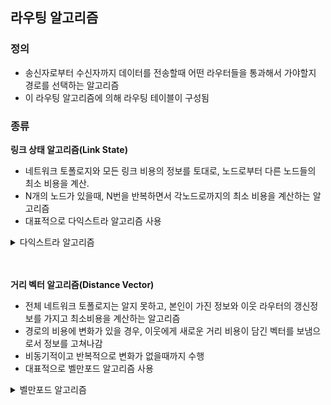 ## 라우팅 알고리즘

### 정의

- 송신자로부터 수신자까지 데이터를 전송할때 어떤 라우터들을 통과해서 가야할지 경로를 선택하는 알고리즘
- 이 라우팅 알고리즘에 의해 라우팅 테이블이 구성됨

### 종류

**링크 상태 알고리즘(Link State)**

- 네트워크 토폴로지와 모든 링크 비용의 정보를 토대로, 노드로부터 다른 노드들의 최소 비용을 계산.
- N개의 노드가 있을때, N번을 반복하면서 각노드로까지의 최소 비용을 계산하는 알고리즘
- 대표적으로 다익스트라 알고리즘 사용
<details>
    <summary>다익스트라 알고리즘</summary>
    <div markdown="1">
<h3>개요</h3>
다익스트라(dijkstra) 알고리즘은 그래프에서 한 정점(노드)에서 다른 정점까지의 최단 경로를 구하는 알고리즘 중 하나이다. 이 과정에서 도착 정점 뿐만 아니라 모든 다른 정점까지 최단 경로로 방문하며 각 정점까지의 최단 경로를 모두 찾게 된다. 매번 최단 경로의 정점을 선택해 탐색을 반복하는 것이다.

참고로 그래프 알고리즘 중 최소 비용을 구하는 데는 다익스트라 알고리즘 외에도 벨만-포드 알고리즘, 프로이드 워샬 알고리즘 등이 있다.

### 동작 단계

① 출발 노드와 도착 노드를 설정한다.

② '최단 거리 테이블'을 초기화한다.

③ 현재 위치한 노드의 인접 노드 중 방문하지 않은 노드를 구별하고, 방문하지 않은 노드 중 거리가 가장 짧은 노드를 선택한다. 그 노드를 방문 처리한다.

④ 해당 노드를 거쳐 다른 노드로 넘어가는 간선 비용(가중치)을 계산해 '최단 거리 테이블'을 업데이트한다.

⑤ ③~④의 과정을 반복한다.

'최단 거리 테이블'은 1차원 배열로, N개 노드까지 오는 데 필요한 최단 거리를 기록한다. N개(1부터 시작하는 노드 번호와 일치시키려면 N + 1개) 크기의 배열을 선언하고 큰 값을 넣어 초기화시킨다.

'노드 방문 여부 체크 배열'은 방문한 노드인지 아닌지 기록하기 위한 배열로, 크기는 '최단 거리 테이블'과 같다. 기본적으로는 `False`로 초기화하여 방문하지 않았음을 명시한다.

### 동작 예

![dijkstra](image/dijkstra_algorithm_01.png)

출발 노드는 1번, 도착 노드는 6번이라 하고 거리 테이블을 전부 큰 값, 여기서는 inf(무한대)로 초기화했다. 각 노드들을 잇는 간선의 가중치 역시 표시했다.

![dijkstra](image/dijkstra_algorithm_02.png)

출발 노드를 먼저 선택하고 거리를 0으로 한다.

![dijkstra](image/dijkstra_algorithm_03.png)

1번 노드와 연결된 인접 노드는 2, 4이다. 그곳까지 가는 거리를 각각 기존의 거리값과 비교해 최솟값으로 업데이트한다. 가령 2의 경우 inf와 2 중 작은 값인 2를 택해 할당한다.

또한 인접 노드까지의 거리를 모두 업데이트한 1번 노드는 방문 표시를 한다.

최근 갱신한 테이블 기준, 방문하지 않는 노드 중 가장 거리값이 작은 번호를 다음 노드로 택한다. 위 상태에서는 4번 노드이다.

![dijkstra](image/dijkstra_algorithm_04.png)

4번 노드에서 같은 작업을 수행한다. 4번과 연결된 2, 5번까지 오는 거리를 계산한다. 가령 5의 경우엔 `4번까지 오는 데 필요한 거리` + `4->5 간선의 가중치` 값인 2와 기존의 값인 inf 중 최솟값을 계산하고, 2번 노드의 경우엔 기존 값인 2와 4번을 거쳐가는 값인 1+2 = 3을 비교한다. 그렇다면 2번 노드는 기존 값이 더 크므로 업데이트하지 않는다. 즉, 1번에서 바로 2번으로 가는 것이 1->4를 거쳐 2번으로 가는 길보다 더 적게 걸린단 뜻이다.

다음으로 선택될 노드는 아직 방문하지 않은 노드 2, 3, 5, 6 중 거리값이 가장 작은 노드이므로 2 또는 5이다. 거리 값이 같다면 일단 인덱스가 작은 노드를 택한다고 하고 2번으로 가보자.

![dijkstra](image/dijkstra_algorithm_05.png)

2번 노드와 연결된 3, 4번 노드에 대해 같은 과정을 반복한다.

그 다음 노드는 3, 5, 6번 중 가장 거리값이 작은 5번 노드가 되겠다.

![dijkstra](image/dijkstra_algorithm_06.png)

5번 노드와 연결된 6번 노드에 같은 과정을 반복한다.

다음 노드를 선택해야 하는데, 아직 방문하지 않은 3번과 6번 중 거리값이 작은 것은 6번이다. 그런데 6번은 더 이어지는 노드도 없는데다 도착 노드이다. 따라서 알고리즘을 종료한다.

![dijkstra](image/dijkstra_algorithm_07.png)

최종적으로는 1번에서 6번까지 오는 데 1 - 4 - 5 - 6의 경로를 거치고 최소 거리는 4가 된다.
    </div>
</details>
<br><br>

**거리 벡터 알고리즘(Distance Vector)**

- 전체 네트워크 토폴로지는 알지 못하고, 본인이 가진 정보와 이웃 라우터의 갱신정보를 가지고 최소비용을 계산하는 알고리즘
- 경로의 비용에 변화가 있을 경우, 이웃에게 새로운 거리 비용이 담긴 벡터를 보냄으로서 정보를 고쳐나감
- 비동기적이고 반복적으로 변화가 없을때까지 수행
- 대표적으로 벨만포드 알고리즘 사용
<details>
    <summary>벨만포드 알고리즘</summary>
    <div markdown="1">
<h3>개요</h3>
<ul>
<li>벨만포드 알고리즘은 한 노드에서 다른 노드까지의 최단 거리를 구하는 알고리즘</li>
<li>간선의 가중치가 음수일 때도 최단 거리를 구할 수 있음**</li>
</ul>

### 벨만-포드 vs 다익스트라
![bellman-ford](image/bellman_ford_algorithm_01.png)

- `다익스트라 알고리즘`을 사용하게 되면 매번 방문하지 않은 노드 중에서 최단 거리가 가장 짧은 노드를 선택하므로 `1번 -> 3번(cost:10)`의 경로를 선택하게 된다. 이처럼 음수 간선이 존재하면 최단 거리를 찾을 수 없는 상황이 발생
- 반면에 `벨만-포드 알고리즘`을 사용하게 되면 매번 모든 간선을 전부 확인하므로 `1번 -> 2번 -> 3번(cost:20-15=5)`의 경로를 선택하여, 최단 거리를 찾을 수 있음

정리하자면,

**[다익스트라 알고리즘]**

- **매번 방문하지 않은 노드 중에서 최단 거리가 가장 짧은 노드를 선택하여 한 단계씩 최단 거리를 구해 나감**
- 음수 간선이 없다면 최적의 해를 찾을 수 있음 (음수 간선이 있을 때는 최적의 해를 찾을 수 X)
- 시간 복잡도가 빠름 `(OElogV)` --> 개선된 다익스트라 알고리즘 (우선순위 큐 사용)

**[벨만-포드 알고리즘]**

- **(정점 - 1)번의 매 단계마다 모든 간선을 전부 확인하면서 모든 노드간의 최단 거리를 구해나감** (<-->`다익스트라`와 차이점은 매 반복마다 모든 간선을 확인한다는 것, `다익스트라`는 방문하지 않은 노드 중에서 최단 거리가 가장 가까운 노드만을 방문)
    - 다익스트라 알고리즘에서의 최적의 해를 항상 포함
- 음수 간선이 있어도 최적의 해를 찾을 수 있음 (음수 간선의 순환을 감지할 수 있기 때문)
- 시간 복잡도가 느리다. `O(VE)`

### 벨만-포드 알고리즘 수행과정

1. 출발 노드를 설정
2. 최단 거리 테이블을 초기화
3. 다음의 과정을 (V(=정점) - 1)번 반복
    1. 모든 간선 E개를 하나씩 확인
    2. 각 간선을 거쳐 다른 노드로 가는 비용을 계산하여 최단 거리 테이블을 갱신
- 만약 음수 간선 순환이 발생하는지 체크하고 싶다면 3번 과정을 한 번 더 수행
    </div>
</details>
